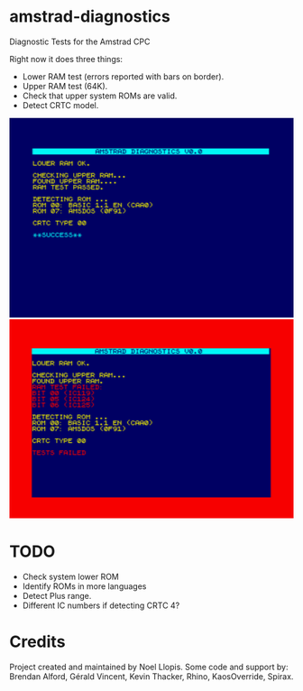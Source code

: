 # amstrad-diagnostics
Diagnostic Tests for the Amstrad CPC

Right now it does three things:
* Lower RAM test (errors reported with bars on border).
* Upper RAM test (64K).
* Check that upper system ROMs are valid.
* Detect CRTC model.

![image](/images/success.png)
![image](/images/failure.png)

# TODO
* Check system lower ROM
* Identify ROMs in more languages
* Detect Plus range.
* Different IC numbers if detecting CRTC 4?

# Credits

Project created and maintained by Noel Llopis. Some code and support by: Brendan Alford, Gérald Vincent, Kevin Thacker, Rhino, KaosOverride, Spirax.